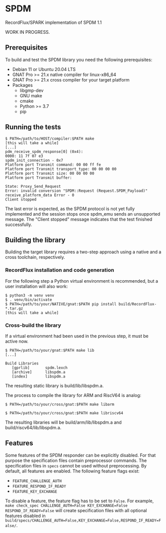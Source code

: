 # SPDM

RecordFlux/SPARK implementation of SPDM 1.1

WORK IN PROGRESS.

## Prerequisites

To build and test the SPDM library you need the following prerequisites:

- Debian 11 or Ubuntu 20.04 LTS
- GNAT Pro >= 21.x native compiler for linux-x86_64
- GNAT Pro >= 21.x cross compiler for your target platform
- Packages
	- libgmp-dev
	- GNU make
	- cmake
	- Python >= 3.7
	- pip

## Running the tests

```
$ PATH=/path/to/HOST/compiler:$PATH make
[this will take a while]
[...]
pdm_receive_spdm_response[0] (0x4):
0000: 11 7f 07 e3
spdm_init_connection - 0x7
Platform port Transmit command: 00 00 ff fe
Platform port Transmit transport_type: 00 00 00 00
Platform port Transmit size: 00 00 00 00
Platform port Transmit buffer:

State: Proxy_Send_Request
Error: invalid conversion "SPDM::Request (Request.SPDM_Payload)"
receive_platform_data Error - 0
Client stopped
```

The last error is expected, as the SPDM protocol is not yet fully implemented
and the session stops once spdm_emu sends an unsupported message. The "Client
stopped" message indicates that the test finished successfully.

## Building the library

Building the target library requires a two-step approach using a native and a
cross toolchain, respectively.

### RecordFlux installation and code generation

For the following step a Python virtual environment is recommended, but a user
installation will also work:

```
$ python3 -m venv venv
$ . venv/bin/activate
$ PATH=/path/to/your/NATIVE/gnat:$PATH pip install build/RecordFlux-*.tar.gz
[this will take a while]
```

### Cross-build the library

If a virtual environment had been used in the previous step, it must be active now.

```
$ PATH=/path/to/your/gnat:$PATH make lib
[...]

Build Libraries
   [gprlib]       spdm.lexch
   [archive]      libspdm.a
   [index]        libspdm.a
```

The resulting static library is build/lib/libspdm.a.

The process to compile the library for ARM and RiscV64 is analog:
```
$ PATH=/path/to/your/cross/gnat:$PATH make libarm
```
```
$ PATH=/path/to/your/cross/gnat:$PATH make libriscv64
```

The resulting libraries will be build/arm/lib/libspdm.a and build/riscv64/lib/libspdm.a.

## Features

Some features of the SPDM responder can be explicitly disabled. For that purpose the specification files contain preprocessor commands. The specification files in `specs` cannot be used without preprocessing. By default, all features are enabled. The following feature flags exist:

- `FEATURE_CHALLENGE_AUTH`
- `FEATURE_RESPOND_IF_READY`
- `FEATURE_KEY_EXCHANGE`

To disable a feature, the feature flag has to be set to `False`. For example, `make check_spec CHALLENGE_AUTH=False KEY_EXCHANGE=False RESPOND_IF_READY=False` will create specification files with all optional features disabled in `build/specs/CHALLENGE_AUTH=False,KEY_EXCHANGE=False,RESPOND_IF_READY=False/`.
